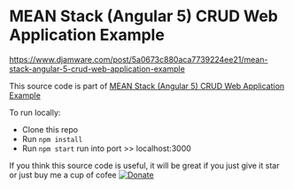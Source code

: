 # MEAN Stack (Angular 5) CRUD Web Application Example


https://www.djamware.com/post/5a0673c880aca7739224ee21/mean-stack-angular-5-crud-web-application-example

This source code is part of [MEAN Stack (Angular 5) CRUD Web Application Example](https://www.djamware.com/post/5a0673c880aca7739224ee21/mean-stack-angular-5-crud-web-application-example)

To run locally:

* Clone this repo
* Run `npm install`
* Run `npm start`
run into port >> localhost:3000

If you think this source code is useful, it will be great if you just give it star or just buy me a cup of cofee [![Donate](https://img.shields.io/badge/Donate-PayPal-green.svg)](https://www.paypal.com/cgi-bin/webscr?cmd=_s-xclick&hosted_button_id=Q5WK24UVWUGBN)
